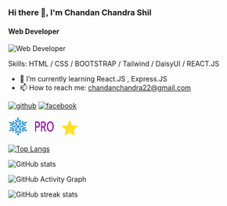 ### Hi there 👋, I'm Chandan Chandra Shil
#### Web Developer
![Web Developer](https://images.pexels.com/photos/5483077/pexels-photo-5483077.jpeg?auto=compress&cs=tinysrgb&w=1260&h=750&dpr=1)


Skills: HTML / CSS / BOOTSTRAP / Tailwind / DaisyUI / REACT.JS

- 🌱 I’m currently learning React.JS , Express.JS 
- 📫 How to reach me: chandanchandra22@gmail.com 


[<img src='https://cdn.jsdelivr.net/npm/simple-icons@3.0.1/icons/github.svg' alt='github' height='40'>](https://github.com/https://github.com/Chandan-Chandra-shil)  [<img src='https://cdn.jsdelivr.net/npm/simple-icons@3.0.1/icons/facebook.svg' alt='facebook' height='40'>](https://www.facebook.com/https://www.facebook.com/profile.php?id=100088560285553&mibextid=ZbWKwL)  

<a href='https://archiveprogram.github.com/'><img src='https://raw.githubusercontent.com/acervenky/animated-github-badges/master/assets/acbadge.gif' width='40' height='40'></a> <a href='https://github.com/pricing'><img src='https://raw.githubusercontent.com/acervenky/animated-github-badges/master/assets/pro.gif' width='40' height='40'></a> <a href='https://stars.github.com/'><img src='https://raw.githubusercontent.com/acervenky/animated-github-badges/master/assets/starbadge.gif' width='35' height='35'></a> 

[![Top Langs](https://github-readme-stats.vercel.app/api/top-langs/?username=https://github.com/Chandan-Chandra-shil)](https://github.com/anuraghazra/github-readme-stats)

![GitHub stats](https://github-readme-stats.vercel.app/api?username=https://github.com/Chandan-Chandra-shil&show_icons=true)  

![GitHub Activity Graph](https://activity-graph.herokuapp.com/graph?username=https://github.com/Chandan-Chandra-shil)  

![GitHub streak stats](https://streak-stats.demolab.com/?user=https://github.com/Chandan-Chandra-shil)  

